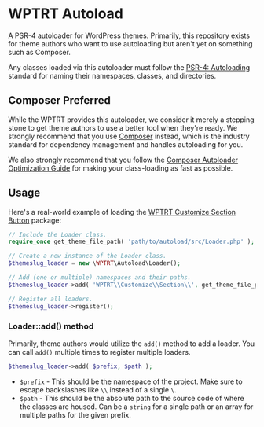 # WPTRT Autoload

A PSR-4 autoloader for WordPress themes.  Primarily, this repository exists for theme authors who want to use autoloading but aren't yet on something such as Composer.

Any classes loaded via this autoloader must follow the [PSR-4: Autoloading](https://www.php-fig.org/psr/psr-4/) standard for naming their namespaces, classes, and directories.

## Composer Preferred

While the WPTRT provides this autoloader, we consider it merely a stepping stone to get theme authors to use a better tool when they're ready.  We strongly recommend that you use [Composer](https://getcomposer.org) instead, which is the industry standard for dependency management and handles autoloading for you.

We also strongly recommend that you follow the [Composer Autoloader Optimization Guide](https://getcomposer.org/doc/articles/autoloader-optimization.md) for making your class-loading as fast as possible.

## Usage

Here's a real-world example of loading the [WPTRT Customize Section Button](https://github.com/WPTRT/customize-section-button) package:

```php
// Include the Loader class.
require_once get_theme_file_path( 'path/to/autoload/src/Loader.php' );

// Create a new instance of the Loader class.
$themeslug_loader = new \WPTRT\Autoload\Loader();

// Add (one or multiple) namespaces and their paths.
$themeslug_loader->add( 'WPTRT\\Customize\\Section\\', get_theme_file_path( 'path/to/customize-section-button/src' ) );

// Register all loaders.
$themeslug_loader->register();
```

### Loader::add() method

Primarily, theme authors would utilize the `add()` method to add a loader.  You can call `add()` multiple times to register multiple loaders.

```php
$themeslug_loader->add( $prefix, $path );
```

* `$prefix` - This should be the namespace of the project.  Make sure to escape backslashes like `\\` instead of a single `\`.
* `$path` - This should be the absolute path to the source code of where the classes are housed. Can be a `string` for a single path or an array for multiple paths for the given prefix.
